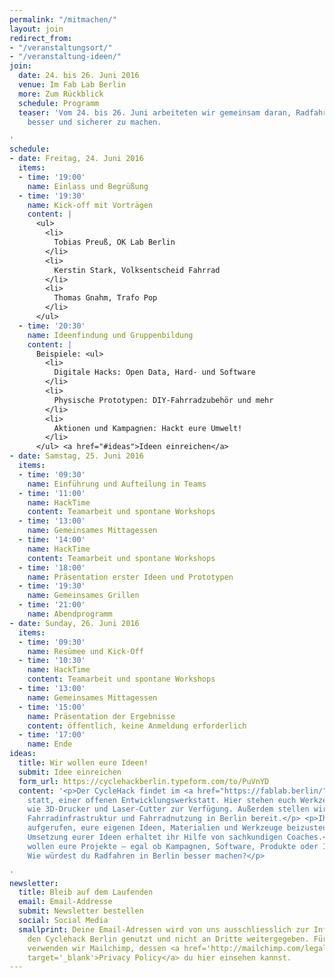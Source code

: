 ```yaml
---
permalink: "/mitmachen/"
layout: join
redirect_from:
- "/veranstaltungsort/"
- "/veranstaltung-ideen/"
join:
  date: 24. bis 26. Juni 2016
  venue: Im Fab Lab Berlin
  more: Zum Rückblick
  schedule: Programm
  teaser: 'Vom 24. bis 26. Juni arbeiteten wir gemeinsam daran, Radfahren in der Berlin
    besser und sicherer zu machen.

'
schedule:
- date: Freitag, 24. Juni 2016
  items:
  - time: '19:00'
    name: Einlass und Begrüßung
  - time: '19:30'
    name: Kick-off mit Vorträgen
    content: |
      <ul>
        <li>
          Tobias Preuß, OK Lab Berlin
        </li>
        <li>
          Kerstin Stark, Volksentscheid Fahrrad
        </li>
        <li>
          Thomas Gnahm, Trafo Pop
        </li>
      </ul>
  - time: '20:30'
    name: Ideenfindung und Gruppenbildung
    content: |
      Beispiele: <ul>
        <li>
          Digitale Hacks: Open Data, Hard- und Software
        </li>
        <li>
          Physische Prototypen: DIY-Fahrradzubehör und mehr
        </li>
        <li>
          Aktionen und Kampagnen: Hackt eure Umwelt!
        </li>
      </ul> <a href="#ideas">Ideen einreichen</a>
- date: Samstag, 25. Juni 2016
  items:
  - time: '09:30'
    name: Einführung und Aufteilung in Teams
  - time: '11:00'
    name: HackTime
    content: Teamarbeit und spontane Workshops
  - time: '13:00'
    name: Gemeinsames Mittagessen
  - time: '14:00'
    name: HackTime
    content: Teamarbeit und spontane Workshops
  - time: '18:00'
    name: Präsentation erster Ideen und Prototypen
  - time: '19:30'
    name: Gemeinsames Grillen
  - time: '21:00'
    name: Abendprogramm
- date: Sunday, 26. Juni 2016
  items:
  - time: '09:30'
    name: Resümee und Kick-Off
  - time: '10:30'
    name: HackTime
    content: Teamarbeit und spontane Workshops
  - time: '13:00'
    name: Gemeinsames Mittagessen
  - time: '15:00'
    name: Präsentation der Ergebnisse
    content: öffentlich, keine Anmeldung erforderlich
  - time: '17:00'
    name: Ende
ideas:
  title: Wir wollen eure Ideen!
  submit: Idee einreichen
  form_url: https://cyclehackberlin.typeform.com/to/PuVnYD
  content: '<p>Der CycleHack findet im <a href="https://fablab.berlin/">Fab Lab Berlin</a>
    statt, einer offenen Entwicklungswerkstatt. Hier stehen euch Werkzeug und Geräte
    wie 3D-Drucker und Laser-Cutter zur Verfügung. Außerdem stellen wir Daten zur
    Fahrradinfrastruktur und Fahrradnutzung in Berlin bereit.</p> <p>Ihr seid dazu
    aufgerufen, eure eigenen Ideen, Materialien und Werkzeuge beizusteuern. Bei der
    Umsetzung eurer Ideen erhaltet ihr Hilfe von sachkundigen Coaches.</p> <p>Wir
    wollen eure Projekte – egal ob Kampagnen, Software, Produkte oder Ideen zur Fahrradinfastruktur.
    Wie würdest du Radfahren in Berlin besser machen?</p>

'
newsletter:
  title: Bleib auf dem Laufenden
  email: Email-Addresse
  submit: Newsletter bestellen
  social: Social Media
  smallprint: Deine Email-Adressen wird von uns ausschliesslich zur Information über
    den Cyclehack Berlin genutzt und nicht an Dritte weitergegeben. Für diesen Verteiler
    verwenden wir Mailchimp, dessen <a href='http://mailchimp.com/legal/privacy/'
    target='_blank'>Privacy Policy</a> du hier einsehen kannst.
---
```


